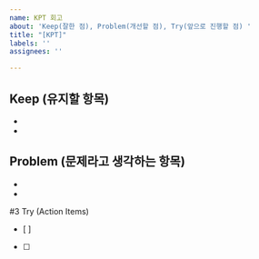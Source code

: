 ```yaml
---
name: KPT 회고
about: 'Keep(잘한 점), Problem(개선할 점), Try(앞으로 진행할 점) '
title: "[KPT]"
labels: ''
assignees: ''

---
```


## Keep (유지할 항목)
*
*

## Problem (문제라고 생각하는 항목)
*
*

#3 Try (Action Items)
- [ ]
- [ ]
